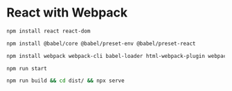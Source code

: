 # React with Webpack

```bash
npm install react react-dom
```

```bash
npm install @babel/core @babel/preset-env @babel/preset-react
```

```bash
npm install webpack webpack-cli babel-loader html-webpack-plugin webpack-dev-server
```

```bash
npm run start
```

```bash
npm run build && cd dist/ && npx serve
```
